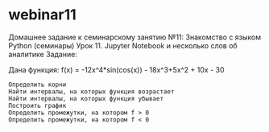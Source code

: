 # webinar11
Домашнее задание к семинарскому занятию №11:
Знакомство с языком Python (семинары) Урок 11.
Jupyter Notebook и несколько слов об аналитике
Задание:

Дана функция: f(x) = -12x^4*sin(cos(x)) - 18x^3+5x^2 + 10x - 30

    Определить корни
    Найти интервалы, на которых функция возрастает
    Найти интервалы, на которых функция убывает
    Построить график
    Определить промежутки, на котором f > 0
    Определить промежутки, на котором f < 0
